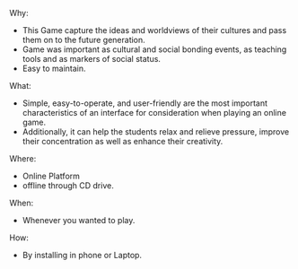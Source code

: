  Why:
   
   * This Game capture the ideas and worldviews of their cultures and pass them on to the future generation.
   * Game was important as cultural and social bonding events, as teaching tools and as markers of social status.
   * Easy to maintain.


 What:

   * Simple, easy-to-operate, and user-friendly are the most important characteristics of an interface for consideration when playing an online game.
   * Additionally, it can help the students relax and relieve pressure, improve their concentration as well as enhance their creativity.


 Where:

   * Online Platform
   * offline through CD drive.

 When:
   
   * Whenever you wanted to play.


How:
     
   * By installing in phone or Laptop.